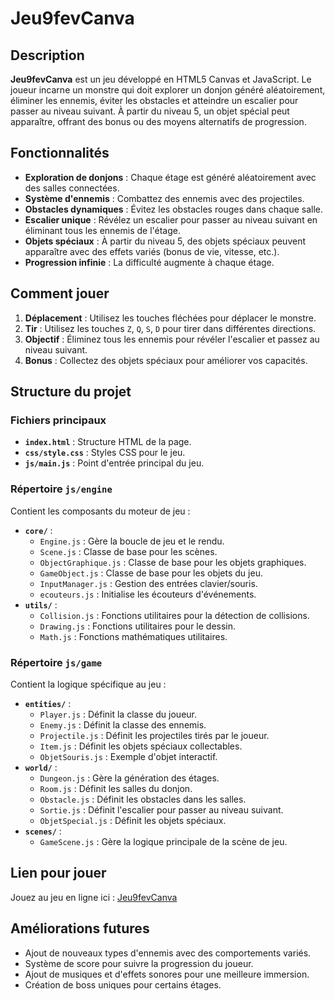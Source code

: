 # Jeu9fevCanva

## Description

**Jeu9fevCanva** est un jeu développé en HTML5 Canvas et JavaScript. Le joueur incarne un monstre qui doit explorer un donjon généré aléatoirement, éliminer les ennemis, éviter les obstacles et atteindre un escalier pour passer au niveau suivant. À partir du niveau 5, un objet spécial peut apparaître, offrant des bonus ou des moyens alternatifs de progression.

## Fonctionnalités

- **Exploration de donjons** : Chaque étage est généré aléatoirement avec des salles connectées.
- **Système d'ennemis** : Combattez des ennemis avec des projectiles.
- **Obstacles dynamiques** : Évitez les obstacles rouges dans chaque salle.
- **Escalier unique** : Révélez un escalier pour passer au niveau suivant en éliminant tous les ennemis de l'étage.
- **Objets spéciaux** : À partir du niveau 5, des objets spéciaux peuvent apparaître avec des effets variés (bonus de vie, vitesse, etc.).
- **Progression infinie** : La difficulté augmente à chaque étage.

## Comment jouer

1. **Déplacement** : Utilisez les touches fléchées pour déplacer le monstre.
2. **Tir** : Utilisez les touches `Z`, `Q`, `S`, `D` pour tirer dans différentes directions.
3. **Objectif** : Éliminez tous les ennemis pour révéler l'escalier et passez au niveau suivant.
4. **Bonus** : Collectez des objets spéciaux pour améliorer vos capacités.

## Structure du projet

### Fichiers principaux

- **`index.html`** : Structure HTML de la page.
- **`css/style.css`** : Styles CSS pour le jeu.
- **`js/main.js`** : Point d'entrée principal du jeu.

### Répertoire `js/engine`

Contient les composants du moteur de jeu :

- **`core/`** :
  - `Engine.js` : Gère la boucle de jeu et le rendu.
  - `Scene.js` : Classe de base pour les scènes.
  - `ObjectGraphique.js` : Classe de base pour les objets graphiques.
  - `GameObject.js` : Classe de base pour les objets du jeu.
  - `InputManager.js` : Gestion des entrées clavier/souris.
  - `ecouteurs.js` : Initialise les écouteurs d'événements.
- **`utils/`** :
  - `Collision.js` : Fonctions utilitaires pour la détection de collisions.
  - `Drawing.js` : Fonctions utilitaires pour le dessin.
  - `Math.js` : Fonctions mathématiques utilitaires.

### Répertoire `js/game`

Contient la logique spécifique au jeu :

- **`entities/`** :
  - `Player.js` : Définit la classe du joueur.
  - `Enemy.js` : Définit la classe des ennemis.
  - `Projectile.js` : Définit les projectiles tirés par le joueur.
  - `Item.js` : Définit les objets spéciaux collectables.
  - `ObjetSouris.js` : Exemple d'objet interactif.
- **`world/`** :
  - `Dungeon.js` : Gère la génération des étages.
  - `Room.js` : Définit les salles du donjon.
  - `Obstacle.js` : Définit les obstacles dans les salles.
  - `Sortie.js` : Définit l'escalier pour passer au niveau suivant.
  - `ObjetSpecial.js` : Définit les objets spéciaux.
- **`scenes/`** :
  - `GameScene.js` : Gère la logique principale de la scène de jeu.

## Lien pour jouer

Jouez au jeu en ligne ici : [Jeu9fevCanva](https://cedricbgt.github.io/)

## Améliorations futures

- Ajout de nouveaux types d'ennemis avec des comportements variés.
- Système de score pour suivre la progression du joueur.
- Ajout de musiques et d'effets sonores pour une meilleure immersion.
- Création de boss uniques pour certains étages.
